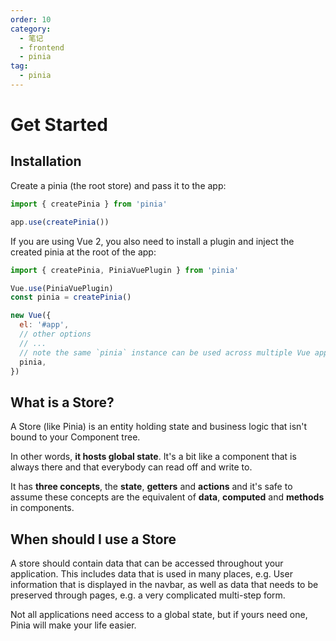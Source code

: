 ```yaml
---
order: 10
category:
  - 笔记
  - frontend
  - pinia
tag:
  - pinia
---
```


# Get Started

## Installation

Create a pinia (the root store) and pass it to the app:

```js
import { createPinia } from 'pinia'

app.use(createPinia())
```

If you are using Vue 2, you also need to install a plugin and inject the created pinia at the root of the app:

```js
import { createPinia, PiniaVuePlugin } from 'pinia'

Vue.use(PiniaVuePlugin)
const pinia = createPinia()

new Vue({
  el: '#app',
  // other options
  // ...
  // note the same `pinia` instance can be used across multiple Vue apps on the same page
  pinia,
})
```

## What is a Store?

A Store (like Pinia) is an entity holding state and business logic that isn't bound to your Component tree.

In other words, **it hosts global state**.
It's a bit like a component that is always there and that everybody can read off and write to.

It has **three concepts**, the **state**, **getters** and **actions** and it's safe to assume these concepts are the equivalent of **data**, **computed** and **methods** in components.

## When should I use a Store

A store should contain data that can be accessed throughout your application. This includes data that is used in many places, e.g. User information that is displayed in the navbar, as well as data that needs to be preserved through pages, e.g. a very complicated multi-step form.

Not all applications need access to a global state, but if yours need one, Pinia will make your life easier.
